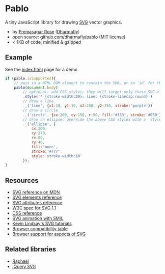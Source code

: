 # Pablo

A tiny JavaScript library for drawing [SVG](https://developer.mozilla.org/en/SVG) vector graphics.

* by [Premasagar Rose](http://premasagar.com) 
    ([Dharmafly](http://dharmafly.com))
* open source: [github.com/dharmafly/pablo](http://github.com/dharmafly/pablo) 
([MIT license](http://opensource.org/licenses/mit-license.php))
* < 1KB of code, minified & gzipped

## Example

See the [index.html](https://github.com/dharmafly/pablo/blob/master/index.html) page for a demo
    
````js
if (pablo.isSupported){
    // pass in a HTML DOM element to contain the SVG, or an `id` for the container
    pablo(document.body)
        // optional: add CSS styles; they will target only these SVG elements
        .style('* {stroke-width:20}; line: {stroke-linecap:round}')
        // draw a line
        ._('line', {x1:10, y1:10, x2:200, y2:350, stroke:'purple'})
        // draw a circle
        ._('circle', {cx:200, cy:150, r:50, fill:'#f33', stroke:'#050'})
        // draw an ellipse; override the above CSS styles with a `style` attribute
        ._('ellipse', {
            cx:200,
            cy:270,
            rx:80,
            ry:40,
            fill:'none',
            stroke:'#777',
            style:'stroke-width:10'
        });
}
````


## Resources

* [SVG reference on MDN](https://developer.mozilla.org/en/SVG)
* [SVG elements reference](https://developer.mozilla.org/en/SVG/Element)
* [SVG attributes reference](https://developer.mozilla.org/en/SVG/Attribute)
* [W3C spec for SVG 1.1](http://www.w3.org/TR/SVG11/)
* [CSS reference](https://developer.mozilla.org/en/CSS/CSS_Reference)
* [SVG animation with SMIL](https://developer.mozilla.org/en/SVG/SVG_animation_with_SMIL)
* [Kevin Lindsay's SVG tutorials](http://kevlindev.com/tutorials/basics/index.htm)
* [Browser compatibility table](https://en.wikipedia.org/wiki/Comparison_of_web_browsers#Image%5Fformat%5Fsupport)
* [Browser support for aspects of SVG](http://caniuse.com/#search=svg)


## Related libraries

* [Raphaël](http://raphaeljs.com)
* [jQuery SVG](http://keith-wood.name/svg.html)